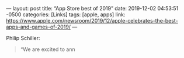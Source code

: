 —
layout: post
title:  “App Store best of 2019”
date:   2019-12-02 04:53:51 -0500
categories: [Links]
tags: [apple, apps]
link: https://www.apple.com/newsroom/2019/12/apple-celebrates-the-best-apps-and-games-of-2019/
—

Philip Schiller:

>“We are excited to ann